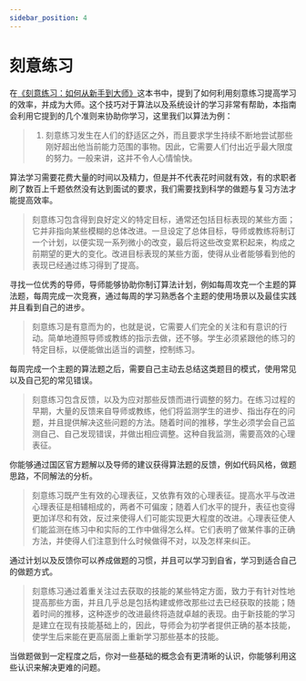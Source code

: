 ```yaml
---
sidebar_position: 4
---
```


# 刻意练习

在[《刻意练习：如何从新手到大师》](https://www.amazon.cn/dp/B01M6ZBZY3)这本书中，提到了如何利用刻意练习提高学习的效率，并成为大师。这个技巧对于算法以及系统设计的学习非常有帮助，本指南会利用它提到的几个准则来协助你学习，这里我们以算法为例：

> 1. 刻意练习发生在人们的舒适区之外，而且要求学生持续不断地尝试那些刚好超出他当前能力范围的事物。因此，它需要人们付出近乎最大限度的努力。一般来讲，这并不令人心情愉快。

算法学习需要花费大量的时间以及精力，但是并不代表花时间就有效，有的求职者刷了数百上千题依然没有达到面试的要求，我们需要找到科学的做题与复习方法才能提高效率。

> 刻意练习包含得到良好定义的特定目标，通常还包括目标表现的某些方面；它并非指向某些模糊的总体改进。一旦设定了总体目标，导师或教练将制订一个计划，以便实现一系列微小的改变，最后将这些改变累积起来，构成之前期望的更大的变化。改进目标表现的某些方面，使得从业者能够看到他的表现已经通过练习得到了提高。

寻找一位优秀的导师，导师能够协助你制订算法计划，例如每周攻克一个主题的算法题，每周完成一次竞赛，通过每周的学习熟悉各个主题的使用场景以及最佳实践并且看到自己的进步。

> 刻意练习是有意而为的，也就是说，它需要人们完全的关注和有意识的行动。简单地遵照导师或教练的指示去做，还不够。学生必须紧跟他的练习的特定目标，以便能做出适当的调整，控制练习。

每周完成一个主题的算法题之后，需要自己主动去总结这类题目的模式，使用常见以及自己犯的常见错误。

> 刻意练习包含反馈，以及为应对那些反馈而进行调整的努力。在练习过程的早期，大量的反馈来自导师或教练，他们将监测学生的进步、指出存在的问题，并且提供解决这些问题的方法。随着时间的推移，学生必须学会自己监测自己、自己发现错误，并做出相应调整。这种自我监测，需要高效的心理表征。

你能够通过国区官方题解以及导师的建议获得算法题的反馈，例如代码风格，做题思路，不同解法的分析。

> 刻意练习既产生有效的心理表征，又依靠有效的心理表征。提高水平与改进心理表征是相辅相成的，两者不可偏废；随着人们水平的提升，表征也变得更加详尽和有效，反过来使得人们可能实现更大程度的改进。心理表征使人们能监测在练习中和实际的工作中做得怎么样。它们表明了做某件事的正确方法，并使得人们注意到什么时候做得不对，以及怎样来纠正。

通过计划以及反馈你可以养成做题的习惯，并且可以学习到自省，学习到适合自己的做题方式。

> 刻意练习通过着重关注过去获取的技能的某些特定方面，致力于有针对性地提高那些方面，并且几乎总是包括构建或修改那些过去已经获取的技能；随着时间的推移，这种逐步的改进最终将造就卓越的表现。由于新技能的学习是建立在现有技能基础上的，因此，导师会为初学者提供正确的基本技能，使学生后来能在更高层面上重新学习那些基本的技能。

当做题做到一定程度之后，你对一些基础的概念会有更清晰的认识，你能够利用这些认识来解决更难的问题。



